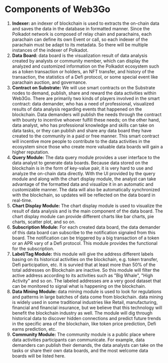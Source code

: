 # Components of Web3Go



1. **Indexer:** an indexer of blockchain is used to extracts the on-chain data and saves the data in the database in formatted manner. Since the Polkadot network is composed of relay chain and parachains, each parachain can define its own Event or call, so each indexer of the parachain must be adapt to its metadata. So there will be multiple instances of the indexer of Polkadot.
2. **Data Board:** data board is the visualization result of data analysis created by analysts or community member, which can display the analyzed and customized information on the Polkadot ecosystem such as a token transaction or holders, an NFT transfer, and history of the transaction, the statistics of a Defi protocol, or some special event like parachain auction, and governance.
3. **Contract on Substrate:** We will use smart contracts on the Substrate nodes to demand, publish, share and reward the data activities within Web3Go. There are primarily two kinds of players involved in the smart contract: data demander, who has a need of professional, visualized results of data analysis regarding events that happened on the blockchain. Data demanders will publish the needs through the contract with bounty to incentive whoever fulfill these needs; on the other hand, data analyst, who has professional knowledge and skills can take on data tasks, or they can publish and share any data board they have created to the community in a paid or free manner. This smart contract will incentive more people to contribute to the data activities in the ecosystem since those who create more valuable data boards will gain a higher reputation.
4. **Query Module:** The data query module provides a user interface to the data analyst to generate data boards. Because data stored on the blockchain is in the form of key-value pair, it is very hard to use and analyze the on-chain data directly. With the UI provided by the query module and along with the chart display module, the analyst can take advantage of the formatted data and visualize it in an automatic and customizable manner. The data will also be automatically synchronized with the blockchain, so updates will be reflected on the data board in real-time.
5. **Chart Display Module:** The chart display module is used to visualize the result of data analysis and is the main component of the data board. The chart display module can provide different charts like bar charts, pie charts, scatter plot, and so on.
6. **Subscription Module:** For each created data board, the data demander of this data board can subscribe to the notification signaled from this board. The notification can be triggered by a big transaction of a token or an APR vary of a Defi protocol. This module provides the functional for the subscription.
7. **Label/Tag Module:** this module will give the address different labels basing on its historical activities on the blockchain, e.g. token transfer, Defi participation, etc. It is survied that at least more than 50% of the total addresses on Blockchain are inactive. So this module will filter the active address according to its activities such as "Big Whale", "High Activity" and so on. The labeled addresses are a very good dataset that can be monitored to signal what is happening on the blockchain.
8. **Data Mining Module:** data mining module is used to look for regulations and patterns in large batches of data come from blockchain. data mining is widely used in some traditional industries like Retail, manufacturing, financial and financial insurance, but we believe that this technology will benefit the blockchain industry as well. The module will dig through historical data to discover hidden connections and predict future trends in the specific area of the blockchain, like token price prediction, Defi earns prediction, etc.
9. **Community Module:** The community module is a public place where data activities participants can communicate. For example, data demanders can publish their demands, the data analysts can take on the tasks or share their own data boards, and the most welcome data boards will be listed here.
